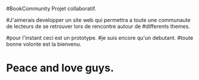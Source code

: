 #BookCommunity Projet collaboratif.

#J'aimerais developper un site web qui permettra a toute une communaute de lecteurs de se retrouver lors de rencontre autour de #differents themes.

#pour l'instant ceci est un prototype.
#je suis encore qu'un debutant.
#toute bonne volonte est la bienvenu.

# Peace and love guys.
